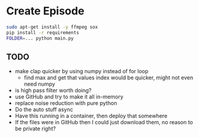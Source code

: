 # Create Episode

```sh
sudo apt-get install -y ffmpeg sox
pip install -r requirements
FOLDER=... python main.py
```

## TODO

* make clap quicker by using numpy instead of for loop
    * find max and get that values index would be quicker, might not even need numpy
* is high pass filter worth doing?
* use GitHub and try to make it all in-memory
* replace noise reduction with pure python
* Do the auto stuff async
* Have this running in a container, then deploy that somewhere
* If the files were in GitHub then I could just download them, no reason to be private right?

